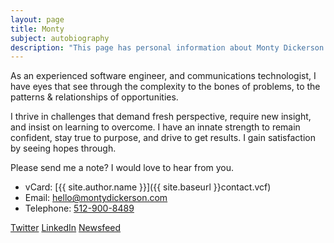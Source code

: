 ```yaml
---
layout: page
title: Monty
subject: autobiography
description: "This page has personal information about Monty Dickerson."
---
```


As an experienced software engineer, and communications technologist,
I have eyes that see through the complexity to the bones of problems,
to the patterns & relationships of opportunities.

I thrive in challenges that demand fresh perspective, require new insight,
and insist on learning to overcome.
I have an innate strength to remain confident, stay true to purpose,
and drive to get results.
I gain satisfaction by seeing hopes through.

Please send me a note?
I would love to hear from you.

* vCard: [{{ site.author.name }}]({{ site.baseurl }}contact.vcf)
* Email: <a href='m&#97;&#105;lto&#58;hel&#108;o&#64;mo%6E&#37;74yd&#105;c%&#54;B%65rson&#46;%63&#37;&#54;Fm'>h&#101;l&#108;&#111;&#64;mo&#110;t&#121;dicke&#114;son&#46;com</a>
* Telephone: <a href='tel:+1&#45;5%&#51;1&#50;-9%300&#45;&#56;4&#56;%39'>5&#49;2&#45;900-8489</a>

<p class="socialicons">
    <a class="twitter" href="https://twitter.com/{{ site.author.twitter }}"
      title="Twitter">Twitter</a>
    <a class="linkedin" href="https://linkedin.com/in/{{ site.author.linkedin }}"
      title="LinkedIn">LinkedIn</a>
    <a class="feed" href="{{ site.baseurl }}tech/atom.xml"
      title="Newsfeed">Newsfeed</a>
</p>
